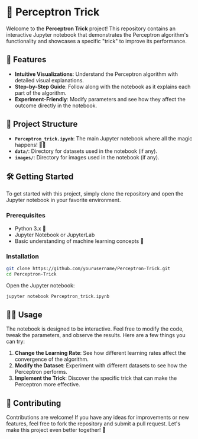 # 🌟 Perceptron Trick 

Welcome to the **Perceptron Trick** project! This repository contains an interactive Jupyter notebook that demonstrates the Perceptron algorithm's functionality and showcases a specific "trick" to improve its performance. 

## 🚀 Features

- **Intuitive Visualizations**: Understand the Perceptron algorithm with detailed visual explanations.
- **Step-by-Step Guide**: Follow along with the notebook as it explains each part of the algorithm.
- **Experiment-Friendly**: Modify parameters and see how they affect the outcome directly in the notebook.

## 📂 Project Structure

- **`Perceptron_trick.ipynb`**: The main Jupyter notebook where all the magic happens! 🎩✨
- **`data/`**: Directory for datasets used in the notebook (if any).
- **`images/`**: Directory for images used in the notebook (if any).

## 🛠️ Getting Started

To get started with this project, simply clone the repository and open the Jupyter notebook in your favorite environment.

### Prerequisites

- Python 3.x 🐍
- Jupyter Notebook or JupyterLab
- Basic understanding of machine learning concepts 🤖

### Installation

```bash
git clone https://github.com/yourusername/Perceptron-Trick.git
cd Perceptron-Trick
```

Open the Jupyter notebook:

```bash
jupyter notebook Perceptron_trick.ipynb
```

## 👩‍💻 Usage

The notebook is designed to be interactive. Feel free to modify the code, tweak the parameters, and observe the results. Here are a few things you can try:

1. **Change the Learning Rate**: See how different learning rates affect the convergence of the algorithm.
2. **Modify the Dataset**: Experiment with different datasets to see how the Perceptron performs.
3. **Implement the Trick**: Discover the specific trick that can make the Perceptron more effective.

## 🤝 Contributing

Contributions are welcome! If you have any ideas for improvements or new features, feel free to fork the repository and submit a pull request. Let's make this project even better together! 💪

